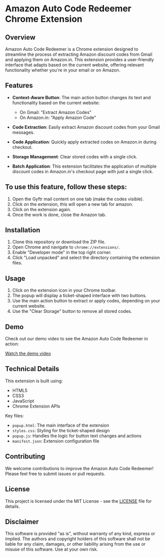 # Amazon Auto Code Redeemer Chrome Extension

## Overview

Amazon Auto Code Redeemer is a Chrome extension designed to streamline the process of extracting Amazon discount codes from Gmail and applying them on Amazon.in. This extension provides a user-friendly interface that adapts based on the current website, offering relevant functionality whether you're in your email or on Amazon.

## Features

- **Context-Aware Button**: The main action button changes its text and functionality based on the current website:
  - On Gmail: "Extract Amazon Codes"
  - On Amazon.in: "Apply Amazon Code"

- **Code Extraction**: Easily extract Amazon discount codes from your Gmail messages.
- **Code Application**: Quickly apply extracted codes on Amazon.in during checkout.
- **Storage Management**: Clear stored codes with a single click.
- **Batch Application**: This extension facilitates the application of multiple discount codes in Amazon.in's checkout page with just a single click. 

## To use this feature, follow these steps:

   1. Open the Gyftr mail content on one tab (make the codes visible).
   2. Click on the extension, this will open a new tab for amazon.
   3. Click on the extension again.
   4. Once the work is done, close the Amazon tab. 

## Installation

1. Clone this repository or download the ZIP file.
2. Open Chrome and navigate to `chrome://extensions/`.
3. Enable "Developer mode" in the top right corner.
4. Click "Load unpacked" and select the directory containing the extension files.

## Usage

1. Click on the extension icon in your Chrome toolbar.
2. The popup will display a ticket-shaped interface with two buttons.
3. Use the main action button to extract or apply codes, depending on your current website.
4. Use the "Clear Storage" button to remove all stored codes.

## Demo

Check out our demo video to see the Amazon Auto Code Redeemer in action:

[Watch the demo video](demoAutoGyftr.gif)

## Technical Details

This extension is built using:
- HTML5
- CSS3
- JavaScript
- Chrome Extension APIs

Key files:
- `popup.html`: The main interface of the extension
- `styles.css`: Styling for the ticket-shaped design
- `popup.js`: Handles the logic for button text changes and actions
- `manifest.json`: Extension configuration file

## Contributing

We welcome contributions to improve the Amazon Auto Code Redeemer! Please feel free to submit issues or pull requests.

## License

This project is licensed under the MIT License - see the [LICENSE](LICENSE) file for details.

## Disclaimer

This software is provided "as is", without warranty of any kind, express or implied. The authors and copyright holders of this software shall not be liable for any claim, damages, or other liability arising from the use or misuse of this software. Use at your own risk.

